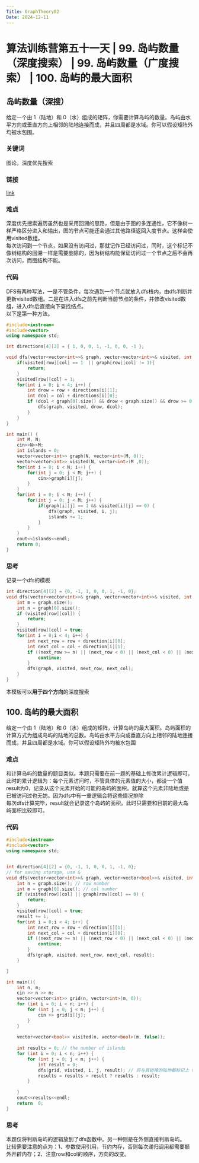 ```yaml
---
Title: GraphTheory02
Date: 2024-12-11
---
```

# 算法训练营第五十一天 | 99. 岛屿数量（深度搜索） | 99. 岛屿数量（广度搜索） | 100. 岛屿的最大面积
## 岛屿数量（深搜）
给定一个由 1（陆地）和 0（水）组成的矩阵，你需要计算岛屿的数量。岛屿由水平方向或垂直方向上相邻的陆地连接而成，并且四周都是水域。你可以假设矩阵外均被水包围。
### 关键词
图论，深度优先搜索
### 链接
[link](https://kamacoder.com/problempage.php?pid=1171)
### 难点
深度优先搜索遍历虽然也是采用回溯的思路，但是由于图的多连通性，它不像树一样严格区分进入和输出，图的节点可能还会通过其他路径返回入度节点。这样会使用visited数组。\
每次访问到一个节点，如果没有访问过，那就记作已经访问过，同时，这个标记不像树结构的回溯一样是需要删除的，因为树结构能保证访问过一个节点之后不会再次访问，而图结构不能。
### 代码
DFS有两种写法，一是不管条件，每次遇到一个节点就放入dfs栈内，由dfs判断并更新visited数组。二是在进入dfs之前先判断当前节点的条件，并修改visited数组，进入dfs后直接向下查找结点。\
以下是第一种方法。
~~~C++
#include<iostream>
#include<vector>
using namespace std;

int directions[4][2] = { 1, 0, 0, 1, -1, 0, 0, -1 };

void dfs(vector<vector<int>>& graph, vector<vector<int>>& visited, int row, int col) {
    if(visited[row][col] == 1  || graph[row][col] != 1){
        return;
    }
    visited[row][col] = 1;
    for(int i = 0; i < 4; i++) {
        int drow = row + directions[i][1];
        int dcol = col + directions[i][0];
        if (dcol < graph[0].size() && drow < graph.size() && drow >= 0 && dcol >= 0) {
            dfs(graph, visited, drow, dcol);
        }
    }
}

int main() {
    int M, N;
    cin>>N>>M;
    int islands = 0;
    vector<vector<int>> graph(N, vector<int>(M, 0));
    vector<vector<int>> visited(N, vector<int>(M ,0));
    for(int i = 0; i < N; i++) {
        for(int j = 0; j < M; j++) {
            cin>>graph[i][j];
        }
    }
    for(int i = 0; i < N; i++) {
        for(int j = 0; j < M; j++) {
            if(graph[i][j] == 1 && visited[i][j] == 0) {
                dfs(graph, visited, i, j);
                islands += 1;
            }
        }
    }
    cout<<islands<<endl;
    return 0;
}
~~~
### 思考
记录一个dfs的模板
~~~c++
int direction[4][2] = {0, -1, 1, 0, 0, 1, -1, 0};
void dfs(vector<vector<int>>& graph, vector<vector<int>>& visited, int row, int col) {
    int m = graph.size();
    int n = graph[0].size();
    if (visited[row][col]) {
        return;
    }
    visited[row][col] = true;
    for(int i = 0;i < 4; i++) {
        int next_row = row + direction[i][0];
        int next_col = col + direction[i][1];
        if ((next_row >= n) || (next_row < 0) || (next_col < 0) || (next_col >= m)) {
            continue;
        }
        dfs(graph, visited, next_row, next_col);
    }
}
~~~
本模板可以**用于四个方向**的深度搜索
## 100. 岛屿的最大面积
给定一个由 1（陆地）和 0（水）组成的矩阵，计算岛屿的最大面积。岛屿面积的计算方式为组成岛屿的陆地的总数。岛屿由水平方向或垂直方向上相邻的陆地连接而成，并且四周都是水域。你可以假设矩阵外均被水包围
### 难点
和计算岛屿的数量的题目类似。本题只需要在前一题的基础上修改累计逻辑即可。\
此时的累计逻辑为：每个元素访问时，不管具体的元素值的大小，都设一个值result为0，记录从这个元素开始的可能的岛屿的面积。就算这个元素非陆地或是已被访问过也无妨。因为dfs中有一重逻辑会将这些情况排除\
每次dfs计算完毕，result就会记录这个岛屿的面积。此时只需要和目前的最大岛屿面积比较即可。
### 代码
~~~c++
#include<iostream>
#include<vector>
using namespace std;


int direction[4][2] = {0, -1, 1, 0, 0, 1, -1, 0};
// for saving storage, use &
void dfs(vector<vector<int>>& graph, vector<vector<bool>>& visited, int row, int col, int& result) {
    int n = graph.size(); // row number
    int m = graph[0].size(); // col number
    if (visited[row][col] || graph[row][col] == 0) {
        return;
    }
    visited[row][col] = true;
    result += 1;
    for(int i = 0;i < 4; i++) {
        int next_row = row + direction[i][1];
        int next_col = col + direction[i][0];
        if ((next_row >= n) || (next_row < 0) || (next_col < 0) || (next_col >= m)) {
            continue;
        }
        dfs(graph, visited, next_row, next_col, result);
    }

}

int main(){
    int n, m;
    cin >> n >> m;
    vector<vector<int>> grid(n, vector<int>(m, 0));
    for (int i = 0; i < n; i++) {
        for (int j = 0; j < m; j++) {
            cin >> grid[i][j];
        }
    }
    
    vector<vector<bool>> visited(n, vector<bool>(m, false));
    
    int results = 0; // the number of islands
    for (int i = 0; i < n; i++) {
        for (int j = 0; j < m; j++) {
            int result = 0;
            dfs(grid, visited, i, j, result); // 将与其链接的陆地都标记上 true
            results = results > result ? results : result;                    
        }
            
    }
    cout<<results<<endl;
    return  0;
}
~~~
### 思考
本题仅将判断岛屿的逻辑放到了dfs函数中。另一种则是在外侧直接判断岛屿。\
比较需要注意的点为：1、参数使用引用，节约内存，否则每次递归调用都需要额外开辟内存；2、注意row和col的顺序，方向的改变。
